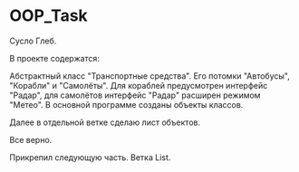 # OOP_Task
Сусло Глеб.

В проекте содержатся:

Абстрактный класс "Транспортные средства".
Его потомки "Автобусы", "Корабли" и "Самолёты".
Для кораблей предусмотрен интерфейс "Радар", для самолётов интерфейс "Радар" расширен режимом "Метео".
В основной программе созданы объекты классов.

Далее в отдельной ветке сделаю лист объектов.


Все верно.

Прикрепил следующую часть. Ветка List.